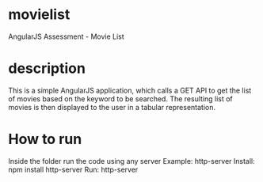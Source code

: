 # movielist
AngularJS Assessment - Movie List

# description
This is a simple AngularJS application, which calls a GET API to get the list of movies based on the keyword to be searched.
The resulting list of movies is then displayed to the user in a tabular representation.

# How to run
Inside the folder run the code using any server
Example: http-server
Install: npm install http-server
Run: http-server

